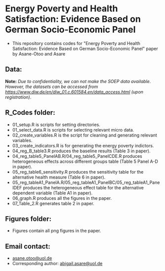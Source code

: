 # Energy Poverty and Health Satisfaction: Evidence Based on German Socio-Economic Panel

  - This repository contains codes for "Energy Poverty and Health Satisfaction:
Evidence Based on German Socio-Economic Panel" paper by Asane-Otoo and Asare

## Data:
 **Note:** _Due to confidentiality, we can not make the SOEP data available_.
          _However, the datasets can be accessed from https://www.diw.de/en/diw_01.c.601584.en/data_access.html (upon registration)_.

## R_Codes folder:
  - 01_setup.R is scripts for setting directories.
  - 01_select_data.R is scripts for selecting relevant micro data.
  - 02_create_variables.R is the script for cleaning and generating relevant variables. 
  - 03_create_indicators.R is for generating the energy poverty indictors.
  - 04_reg_B_table3.R produces the baseline results (Table 3 in paper).
  - 04_reg_table5_PanelAB.R/04_reg_table5_PanelCDE.R produces heterogeneous effects across different groups table (Table 5 Panel A-D in paper).
  - 05_reg_table6_sensitivity.R produces the sensitivity table for the alternative health measure (Table 6 in paper).
  - 05_reg_tableA1_PanelA.R/05_reg_tableA1_PanelBC/05_reg_tableA1_PanelDEF produces the heterogeneous effect table for the alternative dependent variable (Table A1 in paper).
  - 06_graph.R produces all the figures in the paper.
  - 07_Table_2.R generates table 2 in paper.
## Figures folder:
  - Figures contain all png figures in the paper.
    
## Email contact:
  - asane.otoo@uol.de
  - Corresponding author: abigail.asare@uol.de
